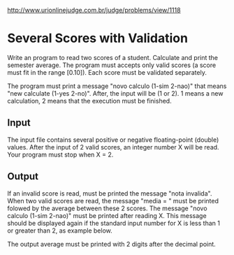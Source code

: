 http://www.urionlinejudge.com.br/judge/problems/view/1118

# Several Scores with Validation

Write an program to read two scores of a student. Calculate and print
the semester average. The program must accepts only valid scores
(a score must fit in the range [0.10]). Each score must be validated
separately.

The program must print a message "novo calculo (1-sim 2-nao)" that means
"new calculate (1-yes 2-no)". After, the input will be (1 or 2). 1 means a
new calculation, 2 means that the execution must be finished.

## Input

The input file contains several positive or negative floating-point (double)
values​. After the input of 2 valid scores, an integer number X will be read.
Your program must stop when X = 2.

## Output

If an invalid score is read, must be printed the message "nota invalida". When
two valid scores are read, the message "media = " must be printed folowed by
the average between these 2 scores. The message "novo calculo (1-sim 2-nao)"
must be printed after reading X. This message should be displayed again if the
standard input number for X is less than 1 or greater than 2, as example below.

The output average must be printed with 2 digits after the decimal point.
